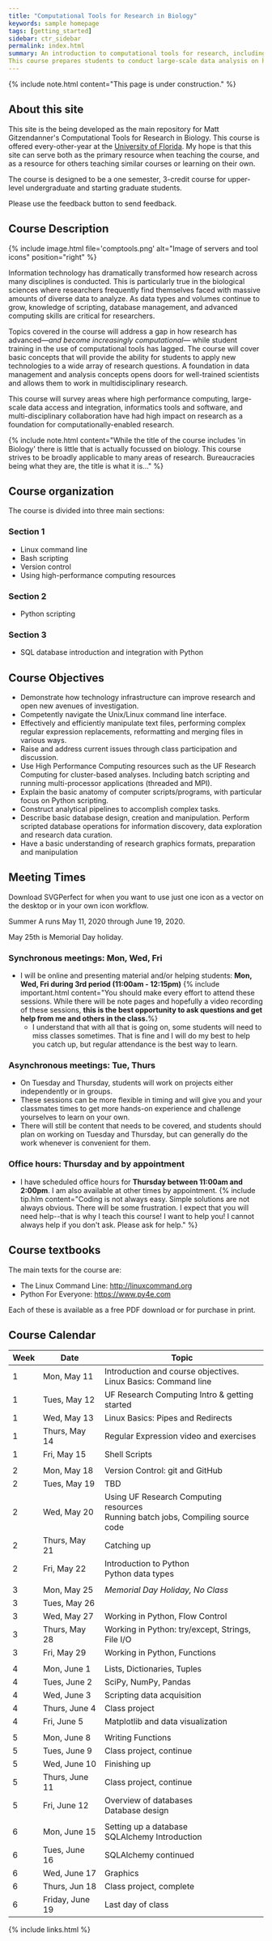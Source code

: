 ```yaml
---
title: "Computational Tools for Research in Biology"
keywords: sample homepage
tags: [getting_started]
sidebar: ctr_sidebar
permalink: index.html
summary: An introduction to computational tools for research, including the Linux command line, Python scripting, and databases.
This course prepares students to conduct large-scale data analysis on high-performance computing resources.
---
```


{% include note.html content="This page is under construction." %}

## About this site

This site is the being developed as the main repository for Matt Gitzendanner's Computational Tools for Research in Biology. This course is offered every-other-year at the [University of Florida](https://ufl.edu). My hope is that this site can serve both as the primary resource when teaching the course, and as a resource for others teaching similar courses or learning on their own.

The course is designed to be a one semester, 3-credit course for upper-level undergraduate and starting graduate students.

Please use the feedback button to send feedback.

## Course Description

{% include image.html file='comptools.png' alt="Image of servers and tool icons" position="right" %}

Information technology has dramatically transformed how research across many disciplines is conducted. This is particularly true in the biological sciences where researchers frequently find themselves faced with massive amounts of diverse data to analyze. As data types and volumes continue to grow, knowledge of scripting, database management, and advanced computing skills are critical for researchers.

Topics covered in the course will address a gap in how research has advanced—*and become increasingly computational*— while student training in the use of computational tools has lagged. The course will cover basic concepts that will provide the ability for students to apply new technologies to a wide array of research questions. A foundation in data management and analysis concepts opens doors for well-trained scientists and allows them to work in multidisciplinary research.

This course will survey areas where high performance computing, large-scale data access and integration, informatics tools and software, and multi-disciplinary collaboration have had high impact on research as a foundation for computationally-enabled research.

{% include note.html content="While the title of the course includes 'in Biology' there is little that is actually focussed on biology. This course strives to be broadly applicable to many areas of research. Bureaucracies being what they are, the title is what it is..." %}

## Course organization

The course is divided into three main sections:

### Section 1

* Linux command line
* Bash scripting
* Version control
* Using high-performance computing resources

### Section 2

* Python scripting

### Section 3

* SQL database introduction and integration with Python



## Course Objectives

* Demonstrate how technology infrastructure can improve research and open new avenues of investigation.
* Competently navigate the Unix/Linux command line interface.
* Effectively and efficiently manipulate text files, performing complex regular expression replacements, reformatting and merging files in various ways.
* Raise and address current issues through class participation and discussion.
* Use High Performance Computing resources such as the UF Research Computing for cluster-based analyses. Including batch scripting and running multi-processor applications (threaded and MPI).
* Explain the basic anatomy of computer scripts/programs, with particular focus on Python scripting.
* Construct analytical pipelines to accomplish complex tasks.
* Describe basic database design, creation and manipulation. Perform scripted database operations for information discovery, data exploration and research data curation.
* Have a basic understanding of research graphics formats, preparation and manipulation

## Meeting Times
Download SVGPerfect for when you want to use just one icon as a vector on the desktop or in your own icon workflow.

Summer A runs May 11, 2020 through June 19, 2020.

May 25th is Memorial Day holiday.

### Synchronous meetings: Mon, Wed, Fri

* I will be online and presenting material and/or helping students: **Mon, Wed, Fri during 3rd period (11:00am - 12:15pm)**
{% include important.html content="You should make every effort to attend these sessions. While there will be note pages and hopefully a video recording of these sessions, **this is the best opportunity to ask questions and get help from me and others in the class.**%}
  * I understand that with all that is going on, some students will need to miss classes sometimes. That is fine and I will do my best to help you catch up, but regular attendance is the best way to learn.

### Asynchronous meetings: Tue, Thurs

* On Tuesday and Thursday, students will work on projects either independently or in groups.
* These sessions can be more flexible in timing and will give you and your classmates times to get more hands-on experience and challenge yourselves to learn on your own.
* There will still be content that needs to be covered, and students should plan on working on Tuesday and Thursday, but can generally do the work whenever is convenient for them.

### Office hours: Thursday and by appointment

* I have scheduled office hours for **Thursday between 11:00am and 2:00pm**. I am also available at other times by appointment.
{% include tip.hlm content="Coding is not always easy. Simple solutions are not always obvious. There will be some frustration. I expect that you will need help--that is why I teach this course! I want to help you! I cannot always help if you don't ask. Please ask for help." %}

## Course textbooks

The main texts for the course are:

* The Linux Command Line: http://linuxcommand.org
* Python For Everyone: https://www.py4e.com

Each of these is available as a free PDF download or for purchase in print.

## Course Calendar

Week | Date | Topic
-----|------|------
1 | Mon, May 11 |Introduction and course objectives.<br>Linux Basics: Command line
1 | Tues, May 12 | UF Research Computing Intro & getting started
1 | Wed, May 13 | Linux Basics: Pipes and Redirects
1 | Thurs, May 14 | Regular Expression video and exercises
1 | Fri, May 15 | Shell Scripts
||
2 | Mon, May 18 | Version Control: git and GitHub
2 | Tues, May 19 | TBD
2 | Wed, May 20 | Using UF Research Computing resources<br>Running batch jobs, Compiling source code
2 | Thurs, May 21 | Catching up
2 | Fri, May 22 |Introduction to Python <br>Python data types
||
3 | Mon, May 25 | *Memorial Day Holiday, No Class*
3 | Tues, May 26 |
3 | Wed, May 27 | Working in Python, Flow Control
3 | Thurs, May 28 | Working in Python: try/except, Strings, File I/O
3 | Fri, May 29 | Working in Python, Functions
||
4 | Mon, June 1 | Lists, Dictionaries, Tuples
4 | Tues, June 2 | SciPy, NumPy, Pandas
4 | Wed, June 3 | Scripting data acquisition
4 | Thurs, June 4 | Class project
4 | Fri, June 5 | Matplotlib and data visualization
||
5 | Mon, June 8 | Writing Functions
5 | Tues, June 9 | Class project, continue
5 | Wed, June 10 | Finishing up
5 | Thurs, June 11 | Class project, continue
5 | Fri, June 12 | Overview of databases<br>Database design
||
6 | Mon, June 15 |Setting up a database <br>SQLAlchemy Introduction
6 | Tues, June 16| SQLAlchemy continued
6 | Wed, June 17 | Graphics
6 | Thurs, Jun 18 | Class project, complete
6 | Friday, June 19 | Last day of class




{% include links.html %}